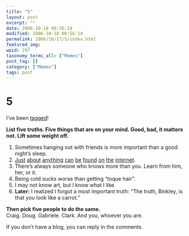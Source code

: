 ```yaml
---
title: "5"
layout: post
excerpt: ""
date: 2006-10-18 00:56:14
modified: 2006-10-18 00:56:14
permalink: 2006/10/17/5/index.html
featured_img: 
wpid: 297
taxonomy_terms_all: ["Memes"]
post_tag: []
category: ["Memes"]
tags: post
---
```


# 5

I’ve been [tagged](http://justanauntie73.livejournal.com/24168.html)!

**List five truths. Five things that are on your mind. Good, bad, it matters not. Lift some weight off.**

1. Sometimes hanging out with friends is more important than a good night’s sleep.
2. [Just](http://www.scalzi.com/whatever/004457.html) [about](http://users.wolfcrews.com/toys/vikings/) [anything](http://www.beyondhogwarts.com/harry-potter/topics/dumbledore.html) [can](http://www.youtube.com/watch?v=eg4PY_lsw_k) [be](http://www.youtube.com/watch?v=-fyXm_9D7s8) [found](http://qntm.org/destroy) [on](http://www.cuteoverload.com/) [the](http://knuttz.net/hosted_pages/VW-Beetles-20061017) [internet](http://www.dieselsweeties.com/shirts/chewieismycopilot/).
3. There’s always someone who knows more than you. Learn from him, her, or it.
4. Being cold sucks worse than getting “toque hair”.
5. I may not know art, but I know what I like.
6. **Later:** I realized I forgot a most important truth: “The truth, Binkley, is that you look like a carrot.”

**Then pick five people to do the same.**  
Craig. Doug. Gabriele. Clark. And you, whoever you are.

If you don’t have a blog, you can reply in the comments.